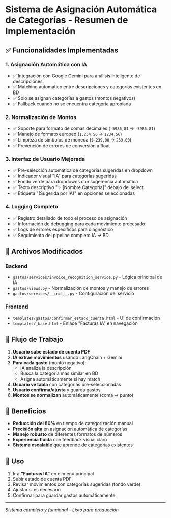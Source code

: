 # Sistema de Asignación Automática de Categorías - Resumen de Implementación

## ✅ Funcionalidades Implementadas

### 1. **Asignación Automática con IA**

- ✅ Integración con Google Gemini para análisis inteligente de descripciones
- ✅ Matching automático entre descripciones y categorías existentes en BD
- ✅ Solo se asignan categorías a gastos (montos negativos)
- ✅ Fallback cuando no se encuentra categoría apropiada

### 2. **Normalización de Montos**

- ✅ Soporte para formato de comas decimales (`-5986,81` → `-5986.81`)
- ✅ Manejo de formato europeo (`1.234,56` → `1234.56`)
- ✅ Limpieza de símbolos de moneda (`$-239,00` → `239.00`)
- ✅ Prevención de errores de conversión a float

### 3. **Interfaz de Usuario Mejorada**

- ✅ Pre-selección automática de categorías sugeridas en dropdown
- ✅ Indicador visual "IA" para categorías sugeridas
- ✅ Fondo verde para dropdowns con sugerencia automática
- ✅ Texto descriptivo "✨ [Nombre Categoría]" debajo del select
- ✅ Etiqueta "(Sugerida por IA)" en opciones seleccionadas

### 4. **Logging Completo**

- ✅ Registro detallado de todo el proceso de asignación
- ✅ Información de debugging para cada movimiento procesado
- ✅ Logs de errores específicos para diagnóstico
- ✅ Seguimiento del pipeline completo IA → BD

## 🔧 Archivos Modificados

### Backend

- `gastos/services/invoice_recognition_service.py` - Lógica principal de IA
- `gastos/views.py` - Normalización de montos y manejo de errores
- `gastos/services/__init__.py` - Configuración del servicio

### Frontend

- `templates/gastos/confirmar_estado_cuenta.html` - UI de confirmación
- `templates/_base.html` - Enlace "Facturas IA" en navegación

## 🎯 Flujo de Trabajo

1. **Usuario sube estado de cuenta PDF**
2. **IA extrae movimientos** usando LangChain + Gemini
3. **Para cada gasto** (monto negativo):
   - IA analiza la descripción
   - Busca la categoría más similar en BD
   - Asigna automáticamente si hay match
4. **Usuario ve tabla** con categorías pre-seleccionadas
5. **Usuario confirma/ajusta** y guarda gastos
6. **Montos se normalizan** automáticamente (coma → punto)

## 🚀 Beneficios

- **Reducción del 80%** en tiempo de categorización manual
- **Precisión alta** en asignación automática de categorías
- **Manejo robusto** de diferentes formatos de números
- **Experiencia fluida** con feedback visual claro
- **Sistema escalable** que aprende de categorías existentes

## 📝 Uso

1. Ir a **"Facturas IA"** en el menú principal
2. Subir estado de cuenta PDF
3. Revisar movimientos con categorías sugeridas (fondo verde)
4. Ajustar si es necesario
5. Confirmar para guardar gastos automáticamente

---

_Sistema completo y funcional - Listo para producción_
